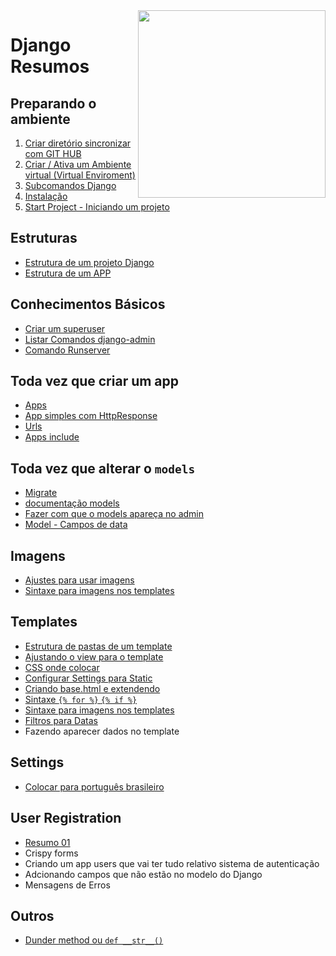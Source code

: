 <img src="https://www.djangoproject.com/m/img/logos/django-logo-negative.png" align="right" width="300px">


# Django Resumos

## Preparando o ambiente
1. <a href="https://github.com/andrenevares/andrenevares/blob/master/python/Django/tuts/sincronizar_com_git.md" target="_blank">Criar diretório sincronizar com GIT HUB</a>
2. [Criar / Ativa um Ambiente virtual (Virtual Enviroment)](https://github.com/andrenevares/andrenevares/blob/master/python/Django/tuts/virtual_env_criar_ativar.md)
3. [Subcomandos Django](https://github.com/andrenevares/andrenevares/blob/master/python/Django/tuts/subcomandos.md)
4. [Instalação](https://github.com/andrenevares/andrenevares/blob/master/python/Django/tuts/instalando_django.md)
5. [Start Project - Iniciando um projeto](https://github.com/andrenevares/andrenevares/blob/master/python/Django/tuts/iniciando-projeto-django.md)

## Estruturas
- [Estrutura de um projeto Django](https://github.com/andrenevares/andrenevares/blob/master/python/Django/tuts/estrutura-projeto-django..md)
- [Estrutura de um APP](https://github.com/andrenevares/andrenevares/blob/master/python/Django/tuts/apps_estrutura.md)

## Conhecimentos Básicos
- [Criar um superuser](https://github.com/andrenevares/andrenevares/blob/master/python/Django/tuts/superuser_criar.md)
- [Listar Comandos django-admin](https://github.com/andrenevares/andrenevares/blob/master/python/Django/tuts/comandos-admin.md)
- [Comando Runserver](https://github.com/andrenevares/andrenevares/blob/master/python/Django/tuts/comando-runserver.md)

## Toda vez que criar um app
- [Apps](https://github.com/andrenevares/andrenevares/blob/master/python/Django/tuts/apps.md)
- [App simples com HttpResponse](https://github.com/andrenevares/andrenevares/blob/master/python/Django/tuts/app_com_http_response.md)
- [Urls](https://github.com/andrenevares/andrenevares/blob/master/python/Django/tuts/urls.md)
- [Apps include](https://github.com/andrenevares/andrenevares/blob/master/python/Django/tuts/apps_INCLUDE.md)

## Toda vez que alterar o ```models```
- [Migrate](https://github.com/andrenevares/andrenevares/blob/master/python/Django/tuts/migrate_padrao.md)
- [documentação models](https://docs.djangoproject.com/en/3.0/ref/models/fields/#field-types)
- [Fazer com que o models apareça no admin](https://github.com/andrenevares/andrenevares/blob/master/python/Django/tuts/fazer_aparecer_no_backend.md)
- [Model - Campos de data](https://github.com/andrenevares/andrenevares/blob/master/python/Django/tuts/models_DATAS.md)

## Imagens
- [Ajustes para usar imagens](https://github.com/andrenevares/andrenevares/blob/master/python/Django/tuts/imagem_ajustes.md)
- [Sintaxe para imagens nos templates](https://github.com/andrenevares/andrenevares/blob/master/python/Django/tuts/template_imagem_sintaxe.md)

## Templates
- [Estrutura de pastas de um template](https://github.com/andrenevares/andrenevares/blob/master/python/Django/tuts/estrutura_template.md)
- [Ajustando o view para o template](https://github.com/andrenevares/andrenevares/blob/master/python/Django/tuts/views_resumo.md)
- [CSS onde colocar](https://github.com/andrenevares/andrenevares/blob/master/python/Django/tuts/css_onde_colocar.md)
- [Configurar Settings para Static](https://github.com/andrenevares/andrenevares/blob/master/python/Django/tuts/settings_staticConfig.md)
- [Criando base.html e extendendo](https://github.com/andrenevares/andrenevares/blob/master/python/Django/tuts/template_base_extends.md)
- [Sintaxe ```{% for %}``` ```{% if %}``` ](https://github.com/andrenevares/andrenevares/blob/master/python/Django/tuts/for_if.md)
- [Sintaxe para imagens nos templates](https://github.com/andrenevares/andrenevares/blob/master/python/Django/tuts/template_imagem_sintaxe.md)
- [Filtros para Datas](https://github.com/andrenevares/andrenevares/blob/master/python/Django/tuts/templates_datas_e_filtros.md)
- Fazendo aparecer dados no template

## Settings
- [Colocar para português brasileiro](https://github.com/andrenevares/andrenevares/blob/master/python/Django/tuts/lingua_PORTUGUES.md)


## User Registration
- [Resumo 01](https://github.com/andrenevares/andrenevares/blob/master/python/Django/tuts/user_registration.md)
- Crispy forms
- Criando um app users que vai ter tudo relativo sistema de autenticação
- Adcionando campos que não estão no modelo do Django
- Mensagens de Erros


## Outros
- [Dunder method ou ```def __str__()```](https://github.com/andrenevares/andrenevares/blob/master/python/Django/tuts/def__str__.md)
